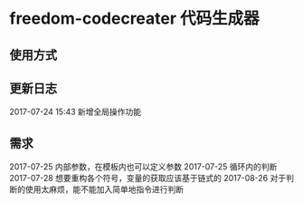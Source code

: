 # freedom-codecreater 代码生成器

## 使用方式

## 更新日志
2017-07-24 15:43 新增全局操作功能

## 需求
2017-07-25 内部参数，在模板内也可以定义参数
2017-07-25 循环内的判断
2017-07-28 想要重构各个符号，变量的获取应该基于链式的
2017-08-26 对于判断的使用太麻烦，能不能加入简单地指令进行判断

